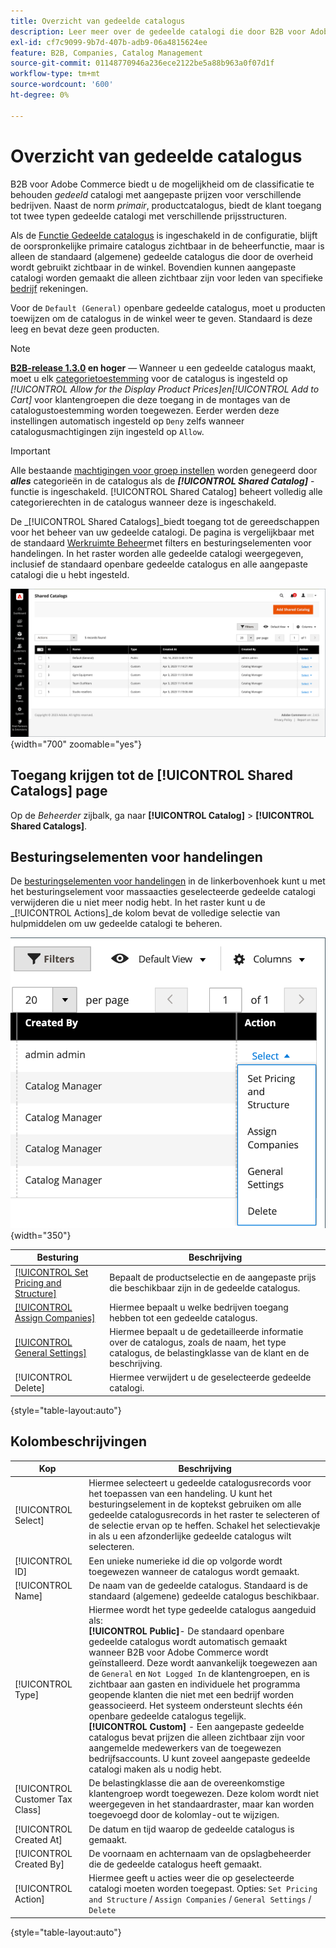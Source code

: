 ```yaml
---
title: Overzicht van gedeelde catalogus
description: Leer meer over de gedeelde catalogi die door B2B voor Adobe Commerce worden geleverd en hoe u deze kunt gebruiken om catalogi met aangepaste prijzen voor verschillende bedrijfsaccounts te onderhouden.
exl-id: cf7c9099-9b7d-407b-adb9-06a4815624ee
feature: B2B, Companies, Catalog Management
source-git-commit: 01148770946a236ece2122be5a88b963a0f07d1f
workflow-type: tm+mt
source-wordcount: '600'
ht-degree: 0%

---
```


# Overzicht van gedeelde catalogus

B2B voor Adobe Commerce biedt u de mogelijkheid om de classificatie te behouden _gedeeld_ catalogi met aangepaste prijzen voor verschillende bedrijven. Naast de norm _primair_, productcatalogus, biedt de klant toegang tot twee typen gedeelde catalogi met verschillende prijsstructuren.

Als de [Functie Gedeelde catalogus](enable-basic-features.md) is ingeschakeld in de configuratie, blijft de oorspronkelijke primaire catalogus zichtbaar in de beheerfunctie, maar is alleen de standaard (algemene) gedeelde catalogus die door de overheid wordt gebruikt zichtbaar in de winkel. Bovendien kunnen aangepaste catalogi worden gemaakt die alleen zichtbaar zijn voor leden van specifieke [bedrijf](account-companies.md) rekeningen.

Voor de `Default (General)` openbare gedeelde catalogus, moet u producten toewijzen om de catalogus in de winkel weer te geven. Standaard is deze leeg en bevat deze geen producten.

>[!NOTE]
>
>**[B2B-release 1.3.0](release-notes.md#b2b-v130) en hoger** — Wanneer u een gedeelde catalogus maakt, moet u elk [categorietoestemming](../catalog/category-permissions.md) voor de catalogus is ingesteld op _[!UICONTROL Allow for the Display Product Prices]_en_[!UICONTROL Add to Cart]_ voor klantengroepen die deze toegang in de montages van de catalogustoestemming worden toegewezen. Eerder werden deze instellingen automatisch ingesteld op `Deny` zelfs wanneer catalogusmachtigingen zijn ingesteld op `Allow`.

>[!IMPORTANT]
>
>Alle bestaande [machtigingen voor groep instellen](../configuration-reference/catalog/catalog.md#category-permissions) worden genegeerd door **_alles_** categorieën in de catalogus als de **_[!UICONTROL Shared Catalog]_** -functie is ingeschakeld. [!UICONTROL Shared Catalog] beheert volledig alle categorierechten in de catalogus wanneer deze is ingeschakeld.

De _[!UICONTROL Shared Catalogs]_biedt toegang tot de gereedschappen voor het beheer van uw gedeelde catalogi. De pagina is vergelijkbaar met de standaard [Werkruimte Beheer](../getting-started/admin-workspace.md)met filters en besturingselementen voor handelingen. In het raster worden alle gedeelde catalogi weergegeven, inclusief de standaard openbare gedeelde catalogus en alle aangepaste catalogi die u hebt ingesteld.

![Gedeelde catalogi](./assets/shared-catalogs-grid.png){width="700" zoomable="yes"}

## Toegang krijgen tot de [!UICONTROL Shared Catalogs] page

Op de _Beheerder_ zijbalk, ga naar **[!UICONTROL Catalog]** > **[!UICONTROL Shared Catalogs]**.

## Besturingselementen voor handelingen

De [besturingselementen voor handelingen](../getting-started/admin-actions-control.md) in de linkerbovenhoek kunt u met het besturingselement voor massaacties geselecteerde gedeelde catalogi verwijderen die u niet meer nodig hebt. In het raster kunt u de _[!UICONTROL Actions]_de kolom bevat de volledige selectie van hulpmiddelen om uw gedeelde catalogi te beheren.

![Handelingen voor gedeelde catalogus](./assets/shared-catalog-grid-action-column-controls.png){width="350"}

| Besturing | Beschrijving |
|------|-----------|
| [[!UICONTROL Set Pricing and Structure]](catalog-shared-pricing-structure.md) | Bepaalt de productselectie en de aangepaste prijs die beschikbaar zijn in de gedeelde catalogus. |
| [[!UICONTROL Assign Companies]](catalog-shared-assign-companies.md) | Hiermee bepaalt u welke bedrijven toegang hebben tot een gedeelde catalogus. |
| [[!UICONTROL General Settings]](catalog-shared-manage.md) | Hiermee bepaalt u de gedetailleerde informatie over de catalogus, zoals de naam, het type catalogus, de belastingklasse van de klant en de beschrijving. |
| [!UICONTROL Delete] | Hiermee verwijdert u de geselecteerde gedeelde catalogi. |

{style="table-layout:auto"}

## Kolombeschrijvingen

| Kop | Beschrijving |
|--- |--- |
| [!UICONTROL Select] | Hiermee selecteert u gedeelde catalogusrecords voor het toepassen van een handeling. U kunt het besturingselement in de koptekst gebruiken om alle gedeelde catalogusrecords in het raster te selecteren of de selectie ervan op te heffen. Schakel het selectievakje in als u een afzonderlijke gedeelde catalogus wilt selecteren. |
| [!UICONTROL ID] | Een unieke numerieke id die op volgorde wordt toegewezen wanneer de catalogus wordt gemaakt. |
| [!UICONTROL Name] | De naam van de gedeelde catalogus. Standaard is de standaard (algemene) gedeelde catalogus beschikbaar. |
| [!UICONTROL Type] | Hiermee wordt het type gedeelde catalogus aangeduid als: <br/>**[!UICONTROL Public]**- De standaard openbare gedeelde catalogus wordt automatisch gemaakt wanneer B2B voor Adobe Commerce wordt geïnstalleerd. Deze wordt aanvankelijk toegewezen aan de `General` en `Not Logged In` de klantengroepen, en is zichtbaar aan gasten en individuele het programma geopende klanten die niet met een bedrijf worden geassocieerd. Het systeem ondersteunt slechts één openbare gedeelde catalogus tegelijk.<br/>**[!UICONTROL Custom]** - Een aangepaste gedeelde catalogus bevat prijzen die alleen zichtbaar zijn voor aangemelde medewerkers van de toegewezen bedrijfsaccounts. U kunt zoveel aangepaste gedeelde catalogi maken als u nodig hebt. |
| [!UICONTROL Customer Tax Class] | De belastingklasse die aan de overeenkomstige klantengroep wordt toegewezen. Deze kolom wordt niet weergegeven in het standaardraster, maar kan worden toegevoegd door de kolomlay-out te wijzigen. |
| [!UICONTROL Created At] | De datum en tijd waarop de gedeelde catalogus is gemaakt. |
| [!UICONTROL Created By] | De voornaam en achternaam van de opslagbeheerder die de gedeelde catalogus heeft gemaakt. |
| [!UICONTROL Action] | Hiermee geeft u acties weer die op geselecteerde catalogi moeten worden toegepast. Opties: `Set Pricing and Structure` / `Assign Companies` / `General Settings` / `Delete` |

{style="table-layout:auto"}
